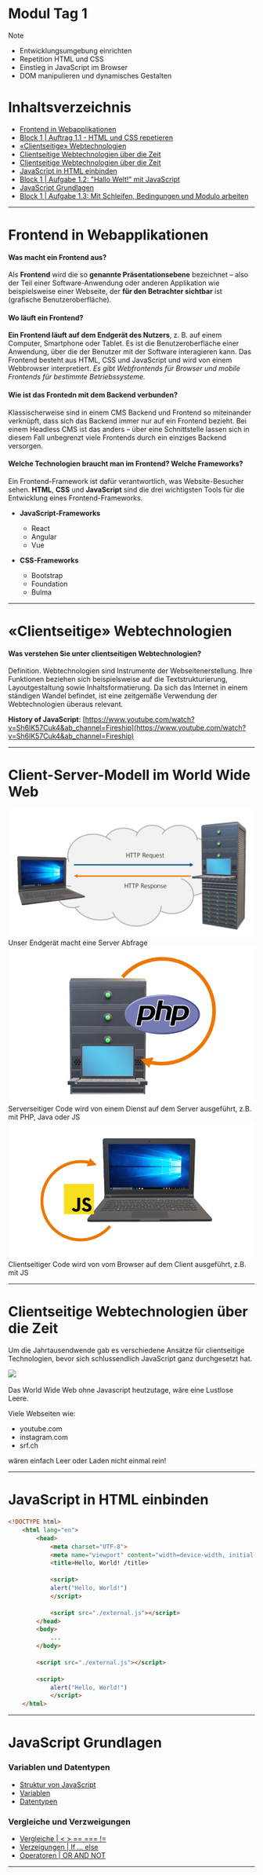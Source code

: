 # Modul Tag 1
> [!NOTE]
> -  Entwicklungsumgebung einrichten
> - Repetition HTML und CSS
> - Einstieg in JavaScript im Browser
> - DOM manipulieren und dynamisches Gestalten

# Inhaltsverzeichnis
- [Frontend in Webapplikationen](#frontend-in-webapplikationen)
- [Block 1 | Auftrag 1.1 - HTML und CSS repetieren ](/Modul%20Tag%201/Block_01/Auftrag%201.1/README.md)
- [«Clientseitige» Webtechnologien](#clientseitige-webtechnologien)
- [Clientseitige Webtechnologien über die Zeit](#client-server-modell-im-world-wide-web)
- [Clientseitige Webtechnologien über die Zeit](#clientseitige-webtechnologien-über-die-zeit)
- [JavaScript in HTML einbinden](#javascript-in-html-einbinden)
- [Block 1 | Aufgabe 1.2: "Hallo Welt!" mit JavaScript](/Modul%20Tag%201/Block_01/Auftrag%201.2/README.md)
- [JavaScript Grundlagen](#javascript-grundlagen)
- [Block 1 | Aufgabe 1.3: Mit Schleifen, Bedingungen und Modulo arbeiten](/Modul%20Tag%201/Block_01/Auftrag%201.3/README.md)

---

# Frontend in Webapplikationen

#### Was macht ein Frontend aus?

Als **Frontend** wird die so **genannte Präsentationsebene** bezeichnet – also der Teil einer Software-Anwendung oder anderen Applikation wie beispielsweise einer Webseite, der **für den Betrachter sichtbar** ist (grafische Benutzeroberfläche). 

#### Wo läuft ein Frontend?

**Ein Frontend läuft auf dem Endgerät des Nutzers**, z. B. auf einem Computer, Smartphone oder Tablet. Es ist die Benutzeroberfläche einer Anwendung, über die der Benutzer mit der Software interagieren kann. Das Frontend besteht aus HTML, CSS und JavaScript und wird von einem Webbrowser interpretiert. *Es gibt Webfrontends für Browser und mobile Frontends für bestimmte Betriebssysteme.*

#### Wie ist das Frontedn mit dem Backend verbunden?

Klassischerweise sind in einem CMS Backend und Frontend so miteinander verknüpft, dass sich das Backend immer nur auf ein Frontend bezieht. Bei einem Headless CMS ist das anders – über eine Schnittstelle lassen sich in diesem Fall unbegrenzt viele Frontends durch ein einziges Backend versorgen.

#### Welche Technologien braucht man im Frontend? Welche Frameworks?

Ein Frontend-Framework ist dafür verantwortlich, was Website-Besucher sehen. **HTML**, **CSS** und **JavaScript** sind die drei wichtigsten Tools für die Entwicklung eines Frontend-Frameworks.

- **JavaScript-Frameworks**
    - React
    - Angular
    - Vue

- **CSS-Frameworks**
    - Bootstrap
    - Foundation
    - Bulma

---

# «Clientseitige» Webtechnologien

#### Was verstehen Sie unter clientseitigen Webtechnologien?

Definition. Webtechnologien sind Instrumente der Webseitenerstellung. Ihre Funktionen beziehen sich beispielsweise auf die Textstrukturierung, Layoutgestaltung sowie Inhaltsformatierung. Da sich das Internet in einem ständigen Wandel befindet, ist eine zeitgemäße Verwendung der Webtechnologien überaus relevant.

**History of JavaScript**: 
[https://www.youtube.com/watch?v=Sh6lK57Cuk4&ab_channel=Fireship](https://www.youtube.com/watch?v=Sh6lK57Cuk4&ab_channel=Fireship)

---

# Client-Server-Modell im World Wide Web

![](/Modul%20Tag%201/Content/ClientServerModell01.png)
Unser Endgerät macht eine Server Abfrage
![](/Modul%20Tag%201/Content/ClientServerModell02.png)
Serverseitiger Code wird von einem Dienst auf dem Server ausgeführt, z.B. mit PHP, Java oder JS
![](/Modul%20Tag%201/Content/ClientServerModelll03.png)
Clientseitiger Code wird von vom Browser auf dem Client ausgeführt, z.B. mit JS

---

# Clientseitige Webtechnologien über die Zeit
Um die Jahrtausendwende gab es verschiedene Ansätze für clientseitige Technologien, bevor sich schlussendlich
JavaScript ganz durchgesetzt hat.

![](/Modul%20Tag%201/Content/VorgängerVorJS.png)

Das World Wide Web ohne Javascript heutzutage, wäre eine Lustlose Leere.

Viele Webseiten wie:
- youtube.com
- instagram.com
- srf.ch

wären einfach Leer oder Laden nicht einmal rein!

---

# JavaScript in HTML einbinden

```html
<!DOCTYPE html>
    <html lang="en">
        <head>
            <meta charset="UTF-8">
            <meta name="viewport" content="width=device-width, initial-scale=1.0">
            <title>Hello, World! /title>

            <script>
            alert("Hello, World!")
            </script>

            <script src="./external.js"></script>
        </head>
        <body>
            ...
        </body>

        <script src="./external.js"></script>

        <script>
            alert("Hello, World!")
            </script>
    </html>
```
---

# JavaScript Grundlagen

### Variablen und Datentypen
- [Struktur von JavaScript](https://javascript.info/structure)
- [Variablen](https://javascript.info/variables)
- [Datentypen](https://javascript.info/types)

### Vergleiche und Verzweigungen
- [Vergleiche | < > == === !=](https://javascript.info/comparison)
- [Verzeigungen | If ... else](https://javascript.info/ifelse)
- [Operatoren | OR AND NOT](https://javascript.info/logical-operators)

---